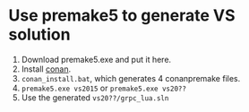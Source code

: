 # Use premake5 to generate VS solution

1. Download premake5.exe and put it here.
1. Install [conan](http://docs.conan.io/en/latest/installation.html).
1. `conan_install.bat`, which generates 4 conanpremake files.
1. `premake5.exe vs2015` or `premake5.exe vs20??`
1. Use the generated `vs20??/grpc_lua.sln`

